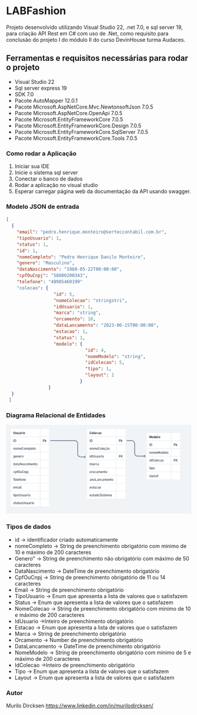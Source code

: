 # LABFashion

Projeto desenvolvido utilizando Visual Studio 22, .net 7.0, e sql server 19, para criação API Rest em C# com uso de .Net, como requisito para conclusão do projeto I do módulo II do curso DevinHouse turma Audaces.

## Ferramentas e requisitos necessárias para rodar o projeto
- Visual Studio 22
- Sql server express 19
- SDK 7.0
- Pacote AutoMapper 12.0.1
- Pacote Microsoft.AspNetCore.Mvc.NewtonsoftJson 7.0.5
- Pacote Microsoft.AspNetCore.OpenApi 7.0.5
- Pacote Microsoft.EntityFrameworkCore 7.0.5
- Pacote Microsoft.EntityFrameworkCore.Design 7.0.5
- Pacote Microsoft.EntityFrameworkCore.SqlServer 7.0.5
- Pacote Microsoft.EntityFrameworkCore.Tools 7.0.5


### Como rodar a Aplicação

1. Iniciar sua IDE
2. Inicie o sistema sql server
3. Conectar o banco de dados 
4. Rodar a aplicação no visual studio
5. Esperar carregar página web da documentação da API usando swagger.


### Modelo JSON de entrada
```json
[
  {
    "email": "pedro.henrique.monteiro@serteccontabil.com.br",
    "tipoUsuario": 1,
    "status": 1,
    "id": 1,
    "nomeCompleto": "Pedro Henrique Danilo Monteiro",
    "genero": "Masculino",
    "dataNascimento": "1968-05-22T00:00:00",
    "cpfOuCnpj": "58080200343",
    "telefone": "48985460199"
    "colecao": {
                  "id": 5,
                  "nomeColecao": "stringstri",
                  "idUsuario": 1,
                  "marca": "string",
                  "orcamento": 10,
                  "dataLancamento": "2023-06-15T00:00:00",
                  "estacao": 1,
                  "status": 1,
                  "modelo": {
                              "id": 4,
                              "nomeModelo": "string",
                              "idColecao": 5,
                              "tipo": 1,
                              "layout": 1
                            }
                }
  }
 ]
```
### Diagrama Relacional de Entidades
![alt text](https://github.com/MuriloDircksen/LAB-Clothing-Collection/blob/main/LABClothingCollection/imagem/diagrama%20relacional.PNG)

### Tipos de dados

- id -> identificador criado automaticamente
- nomeCompleto -> String de preenchimento obrigatório com minimo de 10 e máximo de 200 caracteres
- Genero" -> String de preenchimento não obrigatório com máximo de 50 caracteres
- DataNascimento -> DateTime de preenchimento obrigatório
- CpfOuCnpj -> String de preenchimento obrigatório de 11 ou 14 caracteres
- Email -> String de preenchimento obrigatório 
- TipoUsuario -> Enum que apresenta a lista de valores que o satisfazem
- Status -> Enum que apresenta a lista de valores que o satisfazem
- NomeColecao -> String de preenchimento obrigatório com minimo de 10 e máximo de 200 caracteres
- IdUsuario ->Inteiro de preenchimento obrigatório
- Estacao -> Enum que apresenta a lista de valores que o satisfazem
- Marca -> String de preenchimento obrigatório
- Orcamento -> Number de preenchimento obrigatório
- DataLancamento -> DateTime de preenchimento obrigatório
- NomeModelo -> String de preenchimento obrigatório com minimo de 5 e máximo de 200 caracteres
- IdColecao ->Inteiro de preenchimento obrigatório
- Tipo -> Enum que apresenta a lista de valores que o satisfazem
- Layout -> Enum que apresenta a lista de valores que o satisfazem


### Autor

Murilo Dircksen
https://www.linkedin.com/in/murilodircksen/
